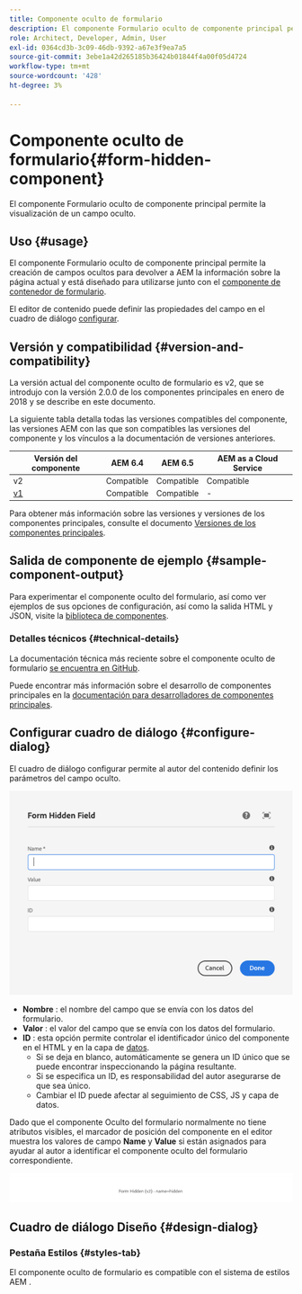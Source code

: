 ```yaml
---
title: Componente oculto de formulario
description: El componente Formulario oculto de componente principal permite la visualización de un campo oculto.
role: Architect, Developer, Admin, User
exl-id: 0364cd3b-3c09-46db-9392-a67e3f9ea7a5
source-git-commit: 3ebe1a42d265185b36424b01844f4a00f05d4724
workflow-type: tm+mt
source-wordcount: '428'
ht-degree: 3%

---
```


# Componente oculto de formulario{#form-hidden-component}

El componente Formulario oculto de componente principal permite la visualización de un campo oculto.

## Uso {#usage}

El componente Formulario oculto de componente principal permite la creación de campos ocultos para devolver a AEM la información sobre la página actual y está diseñado para utilizarse junto con el [componente de contenedor de formulario](form-container.md).

El editor de contenido puede definir las propiedades del campo en el cuadro de diálogo [configurar](form-hidden.md).

## Versión y compatibilidad {#version-and-compatibility}

La versión actual del componente oculto de formulario es v2, que se introdujo con la versión 2.0.0 de los componentes principales en enero de 2018 y se describe en este documento.

La siguiente tabla detalla todas las versiones compatibles del componente, las versiones AEM con las que son compatibles las versiones del componente y los vínculos a la documentación de versiones anteriores.

| Versión del componente | AEM 6.4 | AEM 6.5 | AEM as a Cloud Service |
|--- |--- |--- |---|
| v2 | Compatible | Compatible | Compatible |
| [v1](/help/components/v1/form-hidden-v1.md) | Compatible | Compatible | - |

Para obtener más información sobre las versiones y versiones de los componentes principales, consulte el documento [Versiones de los componentes principales](/help/versions.md).

## Salida de componente de ejemplo {#sample-component-output}

Para experimentar el componente oculto del formulario, así como ver ejemplos de sus opciones de configuración, así como la salida HTML y JSON, visite la [biblioteca de componentes](https://adobe.com/go/aem_cmp_library_form_hidden).

### Detalles técnicos {#technical-details}

La documentación técnica más reciente sobre el componente oculto de formulario [se encuentra en GitHub](https://adobe.com/go/aem_cmp_tech_form_hidden_v2).

Puede encontrar más información sobre el desarrollo de componentes principales en la [documentación para desarrolladores de componentes principales](/help/developing/overview.md).

## Configurar cuadro de diálogo {#configure-dialog}

El cuadro de diálogo configurar permite al autor del contenido definir los parámetros del campo oculto.

![Cuadro de diálogo de edición oculta de formulario](/help/assets/form-hidden-edit.png)

* **Nombre** : el nombre del campo que se envía con los datos del formulario.
* **Valor** : el valor del campo que se envía con los datos del formulario.
* **ID** : esta opción permite controlar el identificador único del componente en el HTML y en la capa de  [datos](/help/developing/data-layer/overview.md).
   * Si se deja en blanco, automáticamente se genera un ID único que se puede encontrar inspeccionando la página resultante.
   * Si se especifica un ID, es responsabilidad del autor asegurarse de que sea único.
   * Cambiar el ID puede afectar al seguimiento de CSS, JS y capa de datos.

Dado que el componente Oculto del formulario normalmente no tiene atributos visibles, el marcador de posición del componente en el editor muestra los valores de campo **Name** y **Value** si están asignados para ayudar al autor a identificar el componente oculto del formulario correspondiente.

![Ejemplo de componente oculto de formulario](/help/assets/form-hidden-example.png)

## Cuadro de diálogo Diseño {#design-dialog}

### Pestaña Estilos {#styles-tab}

El componente oculto de formulario es compatible con el sistema de estilos AEM [](/help/get-started/authoring.md#component-styling).
